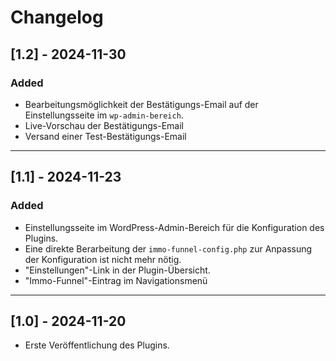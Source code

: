 # Changelog

## [1.2] - 2024-11-30
### Added
- Bearbeitungsmöglichkeit der Bestätigungs-Email auf der Einstellungsseite im `wp-admin-bereich`.
- Live-Vorschau der Bestätigungs-Email
- Versand einer Test-Bestätigungs-Email

---

## [1.1] - 2024-11-23
### Added
- Einstellungsseite im WordPress-Admin-Bereich für die Konfiguration des Plugins.
- Eine direkte Berarbeitung der `immo-funnel-config.php` zur Anpassung der Konfiguration ist nicht mehr nötig.
- "Einstellungen"-Link in der Plugin-Übersicht.
- "Immo-Funnel"-Eintrag im Navigationsmenü

---

## [1.0] - 2024-11-20
- Erste Veröffentlichung des Plugins.
